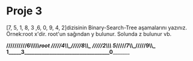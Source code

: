 # Proje 3
[7, 5, 1, 8, 3 ,6, 0, 9, 4, 2]dizisinin Binary-Search-Tree aşamalarını yazınız.
Örnek:root x'dir. root'un sağından y bulunur. Solunda z bulunur vb.



______________________//////////6\\\\\\\\\\____________________________________root
_____________/////4\\\\\_________________/////8\\\\\___________________________
_________/////2\\\\\ __5____________/////7\\\\\_/////9\\\\\___________________
__________1_____3__________________________________0___________________________
